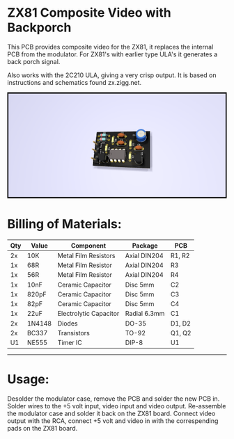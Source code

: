 # ZX81 Composite Video with Backporch
This PCB provides composite video for the ZX81, it replaces the internal PCB from the modulator. For ZX81's with earlier type ULA's it generates a back porch signal.

Also works with the 2C210 ULA, giving a very crisp output. It is based on instructions and schematics found zx.zigg.net.

![alt text](https://github.com/redhawk668/ZX81-Composite/blob/main/Rev.%20A/ZX81%20Composite%20Front.png)

# Billing of Materials:

|Qty |Value  |Component                   |Package       |PCB      |
|----|-------|----------------------------|--------------|---------|
| 2x | 10K   | Metal Film Resistors       | Axial DIN204 | R1, R2  |  
| 1x | 68R   | Metal Film Resistor        | Axial DIN204 | R3      |
| 1x | 56R   | Metal Film Resistor        | Axial DIN204 | R4      |
| 1x | 10nF  | Ceramic Capacitor          | Disc 5mm     | C2      |
| 1x | 820pF | Ceramic Capacitor          | Disc 5mm     | C3      |
| 1x | 82pF  | Ceramic Capacitor          | Disc 5mm     | C4      |
| 1x | 22uF  | Electrolytic Capacitor     | Radial 6.3mm | C1      |
| 2x | 1N4148| Diodes                     | DO-35        | D1, D2  |
| 2x | BC337 | Transistors                | TO-92        | Q1, Q2  |
| U1 | NE555 | Timer IC                   | DIP-8        | U1      |
--------------------------------------------------------------------

# Usage:
Desolder the modulator case, remove the PCB and solder the new PCB in. Solder wires to the +5 volt input, video input and video output. Re-assemble the modulator case and solder it back on the ZX81 board. Connect video output with the RCA, connect +5 volt and video in with the correspending pads on the ZX81 board.
